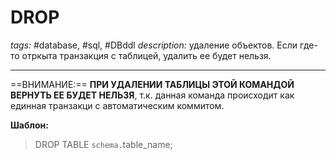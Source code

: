 # DROP
*tags:* #database, #sql, #DBddl 
*description:* удаление объектов. Если где-то отркыта транзакция с таблицей, удалить ее будет нельзя.

---

==ВНИМАНИЕ:== **ПРИ УДАЛЕНИИ ТАБЛИЦЫ ЭТОЙ КОМАНДОЙ ВЕРНУТЬ ЕЕ БУДЕТ НЕЛЬЗЯ**, т.к. данная команда происходит как единная транзакци с автоматическим коммитом.

**Шаблон:**
>DROP TABLE `schema.`table_name;